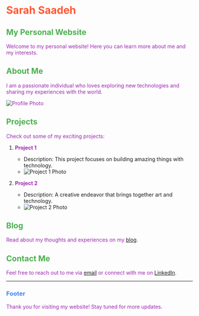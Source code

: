 # Sarah Saadeh 
## My Personal Website

Welcome to my personal website! Here you can learn more about me and my interests.

## About Me

I am a passionate individual who loves exploring new technologies and sharing my experiences with the world.

![Profile Photo](https://static.wikia.nocookie.net/mycun-the-movie/images/c/c9/Bob_%28Despicable_Me%29.png/revision/latest?cb=20230509144510)

## Projects

Check out some of my exciting projects:

1. **Project 1**
   - Description: This project focuses on building amazing things with technology.
   - ![Project 1 Photo](insert_project1_photo_url_here)

2. **Project 2**
   - Description: A creative endeavor that brings together art and technology.
   - ![Project 2 Photo](insert_project2_photo_url_here)

## Blog

Read about my thoughts and experiences on my [blog](insert_blog_url_here).

## Contact Me

Feel free to reach out to me via [email](mailto:your.email@example.com) or connect with me on [LinkedIn](insert_linkedin_url_here).

---

### Footer

Thank you for visiting my website! Stay tuned for more updates.

<style>
  /* Style for different color fonts */
  h1 {
    color: #FF5733; /* Blue */
  }

  h2 {
    color: #4CAF50; /* Blue */
  }

  h3 {
    color: #4286f4; /* Black */
  }

  p {
    color: #9c27b0; /* Purple */
  }
</style>

